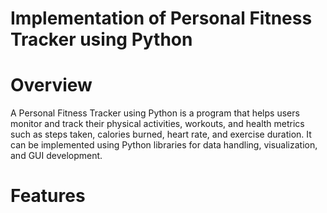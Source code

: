 # Implementation of Personal Fitness Tracker using Python
# Overview
A Personal Fitness Tracker using Python is a program that helps users monitor and track their physical activities, workouts, and health metrics such as steps taken, calories burned, heart rate, and exercise duration. It can be implemented using Python libraries for data handling, visualization, and GUI development.

# Features
